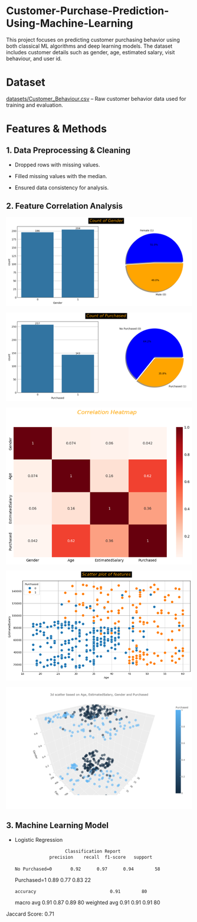 # Customer-Purchase-Prediction-Using-Machine-Learning

This project focuses on predicting customer purchasing behavior using both classical ML algorithms and deep learning models. The dataset includes customer details such as gender, age, estimated salary, visit behaviour, and user id.

# Dataset
 [datasets/Customer_Behaviour.csv](datasets/Customer_Behaviour.csv) – Raw customer behavior data used for training and evaluation.

# Features & Methods
## 1. Data Preprocessing & Cleaning

 * Dropped rows with missing values.

 * Filled missing values with the median.

 * Ensured data consistency for analysis.


## 2. Feature Correlation Analysis

![Count Of Gender](images/Countofgender.png)

![Count Of purchased](images/countofpurchased.png)

![Correlation Heatmap](images/Correlation.png)

![Scatter Plot of Features](images/scatterplot.png)

![3D PlotBased on Age, Estimated Salary, Gender and Purchased](images/newplot.png)


## 3. Machine Learning Model

* Logistic Regression

                         Classification Report
                   precision    recall  f1-score   support

      No Purchased=0       0.92      0.97      0.94        58
   Purchased=1             0.89      0.77      0.83        22

      accuracy                            0.91        80
     macro avg        0.91      0.87      0.89        80
   weighted avg       0.91      0.91      0.91        80

Jaccard Score: 0.71









